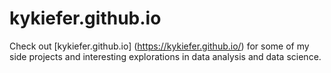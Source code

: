 # kykiefer.github.io

Check out [kykiefer.github.io] (https://kykiefer.github.io/) for some of my side projects and interesting explorations in data analysis and data science.
